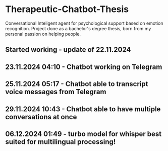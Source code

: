 # Therapeutic-Chatbot-Thesis
Conversational Inteligent agent for psychological support based on emotion recognition. Project done as a bachelor's degree thesis, born from my personal passion on helping people.

## Started working - update of 22.11.2024

## 23.11.2024 04:10 - Chatbot working on Telegram

## 25.11.2024 05:17 - Chatbot able to transcript voice messages from Telegram

## 29.11.2024 10:43 - Chatbot able to have multiple conversations at once

## 06.12.2024 01:49 - turbo model for whisper best suited for multilingual processing!